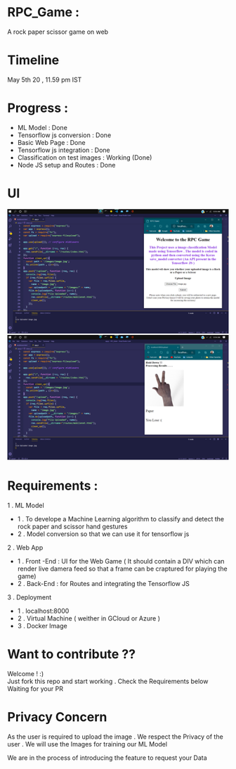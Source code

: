 <div>
    <h1>RPC_Game :</h1>
    <p>A rock paper scissor game on web</p>
</div>

<div>
    <h1>Timeline</h1>  
    <p>May 5th 20 , 11.59 pm IST</p>
</div>

<div>
    <h1>Progress : </h1>
    <ul>
      <li>ML Model : Done</li>
      <li>Tensorflow js conversion : Done</li>
      <li>Basic Web Page : Done</li>
      <li>Tensorflow js integration : Done</li>       
      <li>Classification on test images : Working (Done)</li>
      <li>Node JS setup and Routes : Done</li>
      </ul>
</div>

<div>
    <h1> UI </h1>
    <img src="Result/Result!.png"
    <br>
    <img src="Result/Result2.png"
</div>

<div>
    <h1>Requirements :</h1>
    1 . ML Model
    <ul>
      <li>1 . To develope a Machine Learning algorithm to classify and detect the rock paper and scissor hand gestures</li>
      <li>2 . Model conversion so that we can use it for tensorflow js </li>
    </ul>
    2 . Web App
    <ul>
      <li>1 . Front -End :  UI for the Web Game ( It should contain a DIV which can render live damera feed so that a frame can be craptured for playing the game) </li>
      <li>2 . Back-End : for Routes and integrating the Tensorflow JS </li>
    </ul>
    3 . Deployment
    <ul>
      <li>1 . localhost:8000 </li>
      <li>2 . Virtual Machine ( weither in GCloud or Azure )</li>
      <li>3 . Docker Image</li>
    </ul>
</div>

<div>
    <h1>Want to contribute ?? </h1>
    Welcome ! :)<br>
    Just fork this repo and start working . Check the Requirements below <br>
    Waiting for your PR
</div>

<div>
    <h1>Privacy Concern</h1>
    <p>As the user is required to upload the image . We respect the Privacy of the user . We will use the Images for training our ML Model</p>
    <p>We are in the process of introducing the feature to request your Data</p>
</div>
